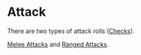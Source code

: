 # Attack

There are two types of attack rolls ([Checks](Check.md)).

[Melee Attacks](Melee%20Attack.md) and [Ranged Attacks](Ranged%20Attack.md).